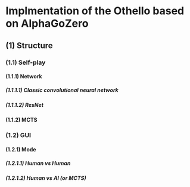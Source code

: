 # Implmentation of the Othello based on AlphaGoZero
## (1) Structure
### (1.1) Self-play
#### (1.1.1) Network
##### (1.1.1.1) Classic convolutional neural network
##### (1.1.1.2) ResNet
#### (1.1.2) MCTS
### (1.2) GUI
#### (1.2.1) Mode 
##### (1.2.1.1) Human vs Human
##### (1.2.1.2) Human vs AI (or MCTS)
